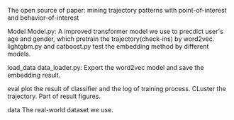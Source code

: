 The open source of paper: mining trajectory patterns with point-of-interest and behavior-of-interest

Model
    Model.py: A improved transformer model we use to precdict user's age and gender, which pretrain the trajectory(check-ins) by word2vec.
    lightgbm.py and catboost.py test the embedding method by different models.

load_data
    data_loader.py: Export the word2vec model and save the embedding result.

eval
    plot the result of classifier and the log of training process. CLuster the trajectory.
    Part of result figures.

data
    The real-world dataset we use.
